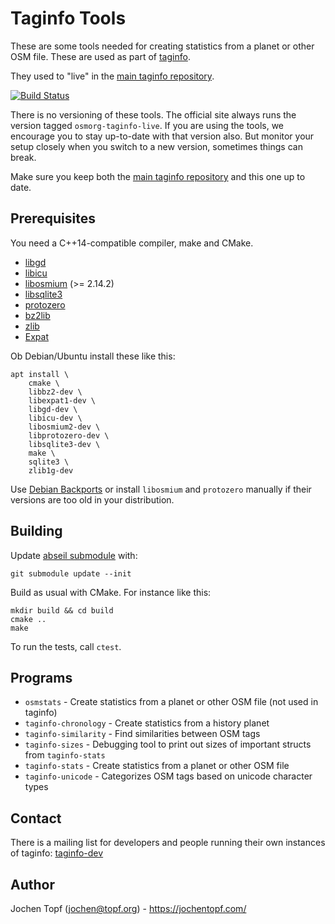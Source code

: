 # Taginfo Tools

These are some tools needed for creating statistics from a planet or other OSM
file. These are used as part of [taginfo](https://github.com/taginfo/taginfo).

They used to "live" in the
[main taginfo repository](https://github.com/taginfo/taginfo).

[![Build Status](https://github.com/taginfo/taginfo-tools/workflows/CI/badge.svg?branch=master)](https://github.com/taginfo/taginfo-tools/actions)

There is no versioning of these tools. The official site always runs the
version tagged `osmorg-taginfo-live`. If you are using the tools, we encourage
you to stay up-to-date with that version also. But monitor your setup closely
when you switch to a new version, sometimes things can break.

Make sure you keep both the [main taginfo
repository](https://github.com/taginfo/taginfo) and this one up to date.

## Prerequisites

You need a C++14-compatible compiler, make and CMake.

* [libgd](https://www.libgd.org/)
* [libicu](https://icu-project.org/)
* [libosmium](https://osmcode.org/libosmium) (>= 2.14.2)
* [libsqlite3](https://www.sqlite.org/)
* [protozero](https://github.com/mapbox/protozero)
* [bz2lib](https://www.bzip.org/)
* [zlib](https://www.zlib.net/)
* [Expat](https://libexpat.github.io/)

Ob Debian/Ubuntu install these like this:

```
apt install \
    cmake \
    libbz2-dev \
    libexpat1-dev \
    libgd-dev \
    libicu-dev \
    libosmium2-dev \
    libprotozero-dev \
    libsqlite3-dev \
    make \
    sqlite3 \
    zlib1g-dev
```

Use [Debian Backports](https://backports.debian.org/) or install `libosmium`
and `protozero` manually if their versions are too old in your distribution.

## Building

Update [abseil submodule](https://github.com/abseil/abseil-cpp) with:

```
git submodule update --init
```

Build as usual with CMake. For instance like this:

```
mkdir build && cd build
cmake ..
make
```

To run the tests, call `ctest`.

## Programs

* `osmstats` - Create statistics from a planet or other OSM file (not used in taginfo)
* `taginfo-chronology` - Create statistics from a history planet
* `taginfo-similarity` - Find similarities between OSM tags
* `taginfo-sizes` - Debugging tool to print out sizes of important structs from `taginfo-stats`
* `taginfo-stats` - Create statistics from a planet or other OSM file
* `taginfo-unicode` - Categorizes OSM tags based on unicode character types

## Contact

There is a mailing list for developers and people running their own instances
of taginfo:
[taginfo-dev](https://lists.openstreetmap.org/listinfo/taginfo-dev)

## Author

Jochen Topf (jochen@topf.org) - https://jochentopf.com/

